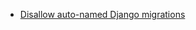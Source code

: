 - [Disallow auto-named Django migrations](https://adamj.eu/tech/2020/02/24/how-to-disallow-auto-named-django-migrations/)
